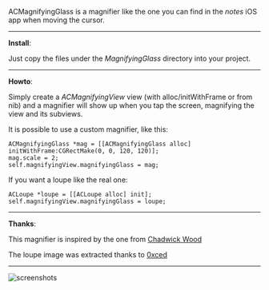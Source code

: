 ACMagnifyingGlass is a magnifier like the one you can find in the _notes_ iOS app when moving the cursor.

---

**Install**:

Just copy the files under the _MagnifyingGlass_ directory into your project.

---

**Howto**:

Simply create a _ACMagnifyingView_ view (with alloc/initWithFrame or from nib) and a magnifier will show up when you tap the screen, magnifying the view and its subviews.

It is possible to use a custom magnifier, like this:

	ACMagnifyingGlass *mag = [[ACMagnifyingGlass alloc] initWithFrame:CGRectMake(0, 0, 120, 120)];
	mag.scale = 2;
	self.magnifyingView.magnifyingGlass = mag;
	
If you want a loupe like the real one:

	ACLoupe *loupe = [[ACLoupe alloc] init];
	self.magnifyingView.magnifyingGlass = loupe;

---

**Thanks**:

This magnifier is inspired by the one from [Chadwick Wood](http://coffeeshopped.com/2010/03/a-simpler-magnifying-glass-loupe-view-for-the-iphone)

The loupe image was extracted thanks to [0xced](https://github.com/0xced/UIKit-Artwork-Extractor)

---

![screenshots](https://github.com/acoomans/iOS-MagnifyingGlass/raw/master/MagnifyingGlassDemo/screenshot.png)